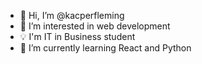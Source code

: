 - 👋 Hi, I’m @kacperfleming
- 👀 I’m interested in web development
- 💡 I'm IT in Business student
- 🌱 I’m currently learning React and Python
